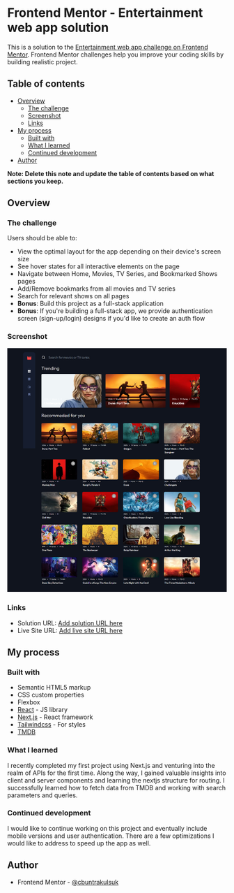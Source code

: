 # Frontend Mentor - Entertainment web app solution

This is a solution to the [Entertainment web app challenge on Frontend Mentor](https://www.frontendmentor.io/challenges/entertainment-web-app-J-UhgAW1X). Frontend Mentor challenges help you improve your coding skills by building realistic project.

## Table of contents

- [Overview](#overview)
  - [The challenge](#the-challenge)
  - [Screenshot](#screenshot)
  - [Links](#links)
- [My process](#my-process)
  - [Built with](#built-with)
  - [What I learned](#what-i-learned)
  - [Continued development](#continued-development)
- [Author](#author)

**Note: Delete this note and update the table of contents based on what sections you keep.**

## Overview

### The challenge

Users should be able to:

- View the optimal layout for the app depending on their device's screen size
- See hover states for all interactive elements on the page
- Navigate between Home, Movies, TV Series, and Bookmarked Shows pages
- Add/Remove bookmarks from all movies and TV series
- Search for relevant shows on all pages
- **Bonus**: Build this project as a full-stack application
- **Bonus**: If you're building a full-stack app, we provide authentication screen (sign-up/login) designs if you'd like to create an auth flow

### Screenshot

![](./public/screenshot.png)

### Links

- Solution URL: [Add solution URL here](https://github.com/cbuntrakulsuk/Entertainment-Web-App)
- Live Site URL: [Add live site URL here](https://entertainment-webapp-cb.netlify.app/)

## My process

### Built with

- Semantic HTML5 markup
- CSS custom properties
- Flexbox
- [React](https://reactjs.org/) - JS library
- [Next.js](https://nextjs.org/) - React framework
- [Tailwindcss](https://tailwindcss.com/) - For styles
- [TMDB](https://developer.imdb.com/)

### What I learned

I recently completed my first project using Next.js and venturing into the realm of APIs for the first time. Along the way, I gained valuable insights into client and server components and learning the nextjs structure for routing. I successfully learned how to fetch data from TMDB and working with search parameters and queries.

### Continued development

I would like to continue working on this project and eventually include mobile versions and user authentication. There are a few optimizations I would like to address to speed up the app as well.

## Author

- Frontend Mentor - [@cbuntrakulsuk](https://www.frontendmentor.io/profile/cbuntrakulsuk)
